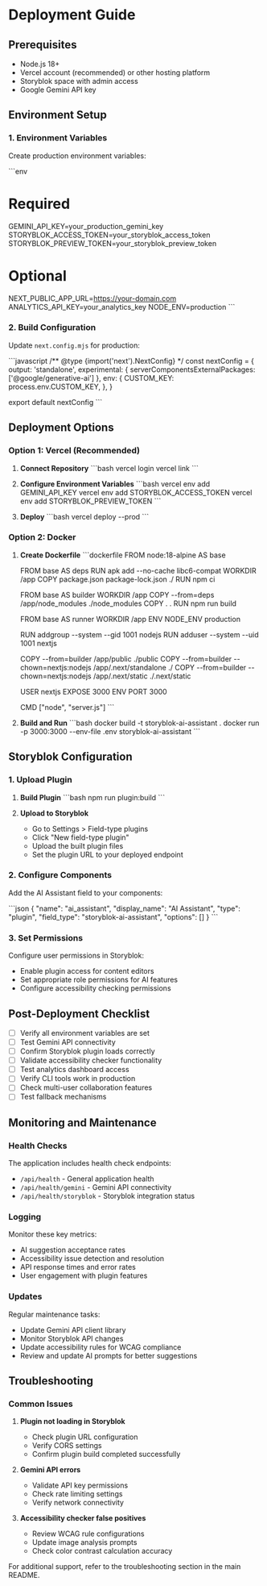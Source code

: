 # Deployment Guide

## Prerequisites

- Node.js 18+
- Vercel account (recommended) or other hosting platform
- Storyblok space with admin access
- Google Gemini API key

## Environment Setup

### 1. Environment Variables

Create production environment variables:

\`\`\`env
# Required
GEMINI_API_KEY=your_production_gemini_key
STORYBLOK_ACCESS_TOKEN=your_storyblok_access_token
STORYBLOK_PREVIEW_TOKEN=your_storyblok_preview_token

# Optional
NEXT_PUBLIC_APP_URL=https://your-domain.com
ANALYTICS_API_KEY=your_analytics_key
NODE_ENV=production
\`\`\`

### 2. Build Configuration

Update `next.config.mjs` for production:

\`\`\`javascript
/** @type {import('next').NextConfig} */
const nextConfig = {
  output: 'standalone',
  experimental: {
    serverComponentsExternalPackages: ['@google/generative-ai']
  },
  env: {
    CUSTOM_KEY: process.env.CUSTOM_KEY,
  },
}

export default nextConfig
\`\`\`

## Deployment Options

### Option 1: Vercel (Recommended)

1. **Connect Repository**
   \`\`\`bash
   vercel login
   vercel link
   \`\`\`

2. **Configure Environment Variables**
   \`\`\`bash
   vercel env add GEMINI_API_KEY
   vercel env add STORYBLOK_ACCESS_TOKEN
   vercel env add STORYBLOK_PREVIEW_TOKEN
   \`\`\`

3. **Deploy**
   \`\`\`bash
   vercel deploy --prod
   \`\`\`

### Option 2: Docker

1. **Create Dockerfile**
   \`\`\`dockerfile
   FROM node:18-alpine AS base
   
   FROM base AS deps
   RUN apk add --no-cache libc6-compat
   WORKDIR /app
   COPY package.json package-lock.json ./
   RUN npm ci
   
   FROM base AS builder
   WORKDIR /app
   COPY --from=deps /app/node_modules ./node_modules
   COPY . .
   RUN npm run build
   
   FROM base AS runner
   WORKDIR /app
   ENV NODE_ENV production
   
   RUN addgroup --system --gid 1001 nodejs
   RUN adduser --system --uid 1001 nextjs
   
   COPY --from=builder /app/public ./public
   COPY --from=builder --chown=nextjs:nodejs /app/.next/standalone ./
   COPY --from=builder --chown=nextjs:nodejs /app/.next/static ./.next/static
   
   USER nextjs
   EXPOSE 3000
   ENV PORT 3000
   
   CMD ["node", "server.js"]
   \`\`\`

2. **Build and Run**
   \`\`\`bash
   docker build -t storyblok-ai-assistant .
   docker run -p 3000:3000 --env-file .env storyblok-ai-assistant
   \`\`\`

## Storyblok Configuration

### 1. Upload Plugin

1. **Build Plugin**
   \`\`\`bash
   npm run plugin:build
   \`\`\`

2. **Upload to Storyblok**
   - Go to Settings > Field-type plugins
   - Click "New field-type plugin"
   - Upload the built plugin files
   - Set the plugin URL to your deployed endpoint

### 2. Configure Components

Add the AI Assistant field to your components:

\`\`\`json
{
  "name": "ai_assistant",
  "display_name": "AI Assistant",
  "type": "plugin",
  "field_type": "storyblok-ai-assistant",
  "options": []
}
\`\`\`

### 3. Set Permissions

Configure user permissions in Storyblok:
- Enable plugin access for content editors
- Set appropriate role permissions for AI features
- Configure accessibility checking permissions

## Post-Deployment Checklist

- [ ] Verify all environment variables are set
- [ ] Test Gemini API connectivity
- [ ] Confirm Storyblok plugin loads correctly
- [ ] Validate accessibility checker functionality
- [ ] Test analytics dashboard access
- [ ] Verify CLI tools work in production
- [ ] Check multi-user collaboration features
- [ ] Test fallback mechanisms

## Monitoring and Maintenance

### Health Checks

The application includes health check endpoints:
- `/api/health` - General application health
- `/api/health/gemini` - Gemini API connectivity
- `/api/health/storyblok` - Storyblok integration status

### Logging

Monitor these key metrics:
- AI suggestion acceptance rates
- Accessibility issue detection and resolution
- API response times and error rates
- User engagement with plugin features

### Updates

Regular maintenance tasks:
- Update Gemini API client library
- Monitor Storyblok API changes
- Update accessibility rules for WCAG compliance
- Review and update AI prompts for better suggestions

## Troubleshooting

### Common Issues

1. **Plugin not loading in Storyblok**
   - Check plugin URL configuration
   - Verify CORS settings
   - Confirm plugin build completed successfully

2. **Gemini API errors**
   - Validate API key permissions
   - Check rate limiting settings
   - Verify network connectivity

3. **Accessibility checker false positives**
   - Review WCAG rule configurations
   - Update image analysis prompts
   - Check color contrast calculation accuracy

For additional support, refer to the troubleshooting section in the main README.
